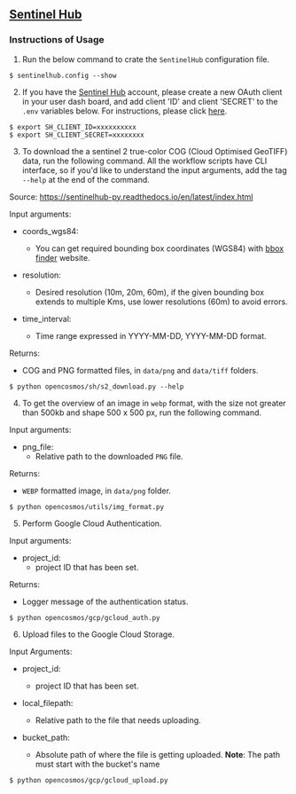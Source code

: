 ## [Sentinel Hub](../opencosmos/sh/)

###  Instructions of Usage
1. Run the below command to crate the `SentinelHub` configuration file.

```
$ sentinelhub.config --show
```

2. If you have the [Sentinel Hub](https://apps.sentinel-hub.com/dashboard/#/) account, please create a new OAuth client in your user dash board, and add client 'ID' and client 'SECRET' to the `.env` variables below. For instructions, please click [here](https://sentinelhub-py.readthedocs.io/en/latest/configure.html).

```
$ export SH_CLIENT_ID=xxxxxxxxxx
$ export SH_CLIENT_SECRET=xxxxxxxx
```

3. To download the a sentinel 2 true-color COG (Cloud Optimised GeoTIFF) data, run the following command. All the workflow scripts have CLI interface, so if you'd like to understand the input arguments, add the tag `--help` at the end of the command.

Source: https://sentinelhub-py.readthedocs.io/en/latest/index.html

Input arguments:

  - coords_wgs84:
    - You can get required bounding box coordinates (WGS84) with [bbox finder](http://bboxfinder.com/#0.000000,0.000000,0.000000,0.000000) website.

  - resolution:
    - Desired resolution (10m, 20m, 60m), if the given bounding box extends to multiple Kms, use lower resolutions (60m) to avoid errors.

  - time_interval:
    - Time range expressed in YYYY-MM-DD, YYYY-MM-DD format.

Returns:

  - COG and PNG formatted files, in `data/png` and  `data/tiff` folders.

```
$ python opencosmos/sh/s2_download.py --help
```

4. To get the overview of an image in `webp` format, with the size not greater than 500kb and shape 500 x 500 px, run the following command.

Input arguments:

  - png_file:
    - Relative path to the downloaded `PNG` file.

Returns:

  - `WEBP` formatted image, in `data/png` folder.
```
$ python opencosmos/utils/img_format.py
```

5. Perform Google Cloud Authentication.

Input arguments:

  - project_id:
    - project ID that has been set.

Returns:

  - Logger message of the authentication status.

```
$ python opencosmos/gcp/gcloud_auth.py
```

6. Upload files to the Google Cloud Storage.

Input Arguments:

  - project_id:
    - project ID that has been set.

  - local_filepath:
    - Relative path to the file that needs uploading.

  - bucket_path:
    - Absolute path of where the file is getting uploaded.
    __Note__: The path must start with the bucket's name

```
$ python opencosmos/gcp/gcloud_upload.py
```
